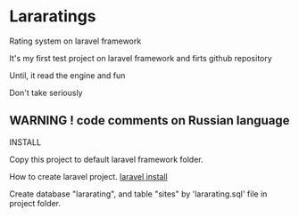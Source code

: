 Lararatings
===========

Rating system on laravel framework

It's my first test project on laravel framework and firts github repository

Until, it read the engine and fun

Don't take seriously

WARNING !
code comments on Russian language
-----------
INSTALL

Copy this project to default laravel framework folder.

How to create laravel project. 
<a href="http://laravel.com/docs/installation">laravel install</a>

<!--Or copy project to server folder and make "composer install" in your console.-->

Create database "lararating", and table "sites" by 'lararating.sql' file in project folder.  



